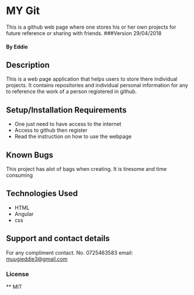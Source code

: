 # MY Git
This is a github web page where one stores his or her own projects for future reference or sharing with friends.
###Version
29/04/2018
#### By Eddie

## Description
This is a web page application that helps users to store there individual projects. It contains repositories and individual personal information for any to reference the work of a person registered in github.
## Setup/Installation Requirements
* One just need to have access to the internet
* Access to github then register
* Read the instruction on how to use the webpage
## Known Bugs
This project has alot of bags when creating. It is tiresome and time consuming
## Technologies Used
 * HTML
 * Angular
 * css
## Support and contact details
For any compliment contact.
No. 0725463583
email: muugieddie3@gmail.com
### License
**
MIT
  

